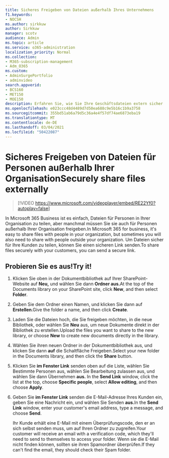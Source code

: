 ```yaml
---
title: Sicheres Freigeben von Dateien außerhalb Ihres Unternehmens
f1.keywords:
- NOCSH
ms.author: sirkkuw
author: Sirkkuw
manager: scotv
audience: Admin
ms.topic: article
ms.service: o365-administration
localization_priority: Normal
ms.collection:
- M365-subscription-management
- Adm_O365
ms.custom:
- AdminSurgePortfolio
- adminvideo
search.appverid:
- BCS160
- MET150
- MOE150
description: Erfahren Sie, wie Sie Ihre Geschäftsdateien extern sicher freigeben.
ms.openlocfilehash: e023ccc48d4489d7d50ea688c9e5b16c1b9a3758
ms.sourcegitcommit: 355bd51ab6a79d5c36a4e4f57df74ae6873eba19
ms.translationtype: MT
ms.contentlocale: de-DE
ms.lasthandoff: 03/04/2021
ms.locfileid: "50422087"
---
```

# <a name="securely-share-files-externally"></a><span data-ttu-id="b470c-103">Sicheres Freigeben von Dateien für Personen außerhalb Ihrer Organisation</span><span class="sxs-lookup"><span data-stu-id="b470c-103">Securely share files externally</span></span>

> [!VIDEO https://www.microsoft.com/videoplayer/embed/RE22Yf0?autoplay=false]

<span data-ttu-id="b470c-104">In Microsoft 365 Business ist es einfach, Dateien für Personen in Ihrer Organisation zu teilen, aber manchmal müssen Sie sie auch für Personen außerhalb Ihrer Organisation freigeben.</span><span class="sxs-lookup"><span data-stu-id="b470c-104">In Microsoft 365 for business, it's easy to share files with people in your organization, but sometimes you will also need to share with people outside your organization.</span></span> <span data-ttu-id="b470c-105">Um Dateien sicher für Ihre Kunden zu teilen, können Sie einen sicheren Link senden.</span><span class="sxs-lookup"><span data-stu-id="b470c-105">To share files securely with your customers, you can send a secure link.</span></span>

## <a name="try-it"></a><span data-ttu-id="b470c-106">Probieren Sie es aus!</span><span class="sxs-lookup"><span data-stu-id="b470c-106">Try it!</span></span>

1. <span data-ttu-id="b470c-107">Klicken Sie oben in der Dokumentbibliothek auf Ihrer SharePoint-Website auf **Neu,** und wählen Sie dann **Ordner aus.**</span><span class="sxs-lookup"><span data-stu-id="b470c-107">At the top of the Documents library on your SharePoint site, click **New**, and then select **Folder**.</span></span>
1. <span data-ttu-id="b470c-108">Geben Sie dem Ordner einen Namen, und klicken Sie dann auf **Erstellen**.</span><span class="sxs-lookup"><span data-stu-id="b470c-108">Give the folder a name, and then click **Create**.</span></span>
1. <span data-ttu-id="b470c-109">Laden Sie die Dateien hoch, die Sie freigeben möchten, in die neue Bibliothek, oder wählen Sie **Neu** aus, um neue Dokumente direkt in der Bibliothek zu erstellen.</span><span class="sxs-lookup"><span data-stu-id="b470c-109">Upload the files you want to share to the new library, or choose **New** to create new documents directly in the library.</span></span>
1. <span data-ttu-id="b470c-110">Wählen Sie ihren neuen Ordner in der Dokumentbibliothek aus, und klicken Sie dann **auf** die Schaltfläche Freigeben.</span><span class="sxs-lookup"><span data-stu-id="b470c-110">Select your new folder in the Documents library, and then click the **Share** button.</span></span>
1. <span data-ttu-id="b470c-111">Klicken Sie **im Fenster Link** senden oben auf die Liste, wählen Sie Bestimmte Personen aus, wählen Sie Bearbeitung zulassen aus, und wählen Sie dann Übernehmen **aus.**  </span><span class="sxs-lookup"><span data-stu-id="b470c-111">In the **Send Link** window, click the list at the top, choose **Specific people**, select **Allow editing**, and then choose **Apply**.</span></span>
1. <span data-ttu-id="b470c-112">Geben Sie **im Fenster Link** senden die E-Mail-Adresse Ihres Kunden ein, geben Sie eine Nachricht ein, und wählen Sie Senden **aus.**</span><span class="sxs-lookup"><span data-stu-id="b470c-112">In the **Send Link** window, enter your customer's email address, type a message, and choose **Send**.</span></span>

    <span data-ttu-id="b470c-113">Ihr Kunde erhält eine E-Mail mit einem Überprüfungscode, den er an sich selbst senden muss, um auf Ihren Ordner zu zugreifen.</span><span class="sxs-lookup"><span data-stu-id="b470c-113">Your customer will receive an email with a verification code, which they'll need to send to themselves to access your folder.</span></span> <span data-ttu-id="b470c-114">Wenn sie die E-Mail nicht finden können, sollten sie ihren Spamordner überprüfen.</span><span class="sxs-lookup"><span data-stu-id="b470c-114">If they can't find the email, they should check their Spam folder.</span></span>
